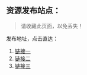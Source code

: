 
## 资源发布站点：

> 请收藏此页面，以免丢失！

发布地址，点击直达：

1. [链接一](https://www.aifan5.com)
2. [链接二](https://www.90fhk.com)
3. [链接三](https://www.fanhaozu.com)


